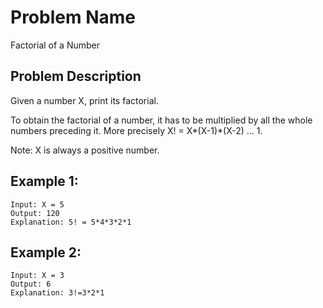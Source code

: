 # Problem Name 
Factorial of a Number

## Problem Description

Given a number X,  print its factorial.

To obtain the factorial of a number, it has to be multiplied by all the whole numbers preceding it. More precisely X! = X*(X-1)*(X-2) … 1.

Note: X  is always a positive number. 


## Example 1:
```
Input: X = 5
Output: 120
Explanation: 5! = 5*4*3*2*1
```

## Example 2:
```
Input: X = 3
Output: 6
Explanation: 3!=3*2*1
```